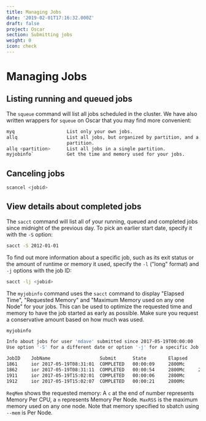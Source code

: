```yaml
---
title: Managing Jobs
date: '2019-02-01T17:16:32.000Z'
draft: false
project: Oscar
section: Submitting jobs
weight: 0
icon: check
---
```


# Managing Jobs

## Listing running and queued jobs

The `squeue` command will list all jobs scheduled in the cluster. We have also written wrappers for `squeue` on Oscar that you may find more convenient:

```bash
myq                   List only your own jobs.
allq                  List all jobs, but organized by partition, and a summary of the nodes in use in the
                      partition.
allq <partition>      List all jobs in a single partition.
myjobinfo`            Get the time and memory used for your jobs.
```

## Canceling jobs

```bash
scancel <jobid>
```

## View details about completed jobs

The `sacct` command will list all of your running, queued and completed jobs since midnight of the previous day. To pick an earlier start date, specify it with the `-S` option:

```bash
sacct -S 2012-01-01
```

To find out more information about a specific job, such as its exit status or the amount of runtime or memory it used, specify the `-l` \("long" format\) and `-j` options with the job ID:

```bash
sacct -lj <jobid>
```

The `myjobinfo` command uses the `sacct` command to display "Elapsed Time", "Requested Memory" and "Maximum Memory used on any one Node" for your jobs. This can be used to optimize the requested time and memory to have the job started as early as possible. Make sure you request a conservative amount based on how much was used.

```bash
myjobinfo

Info about jobs for user 'mdave' submitted since 2017-05-19T00:00:00
Use option '-S' for a different date or option '-j' for a specific Job ID.

JobID    JobName                  Submit      State        Elapsed     ReqMem     MaxRSS
1861     ior 2017-05-19T08:31:01  COMPLETED   00:00:09     2800Mc      1744K
1862     ior 2017-05-19T08:31:11  COMPLETED   00:00:54     2800Mc     22908K
1911     ior 2017-05-19T15:02:01  COMPLETED   00:00:06     2800Mc      1748K
1912     ior 2017-05-19T15:02:07  COMPLETED   00:00:21     2800Mc      1744K
```

`ReqMem` shows the requested memory: A `c` at the end of number represents Memory Per CPU, a `n` represents Memory Per Node. `MaxRSS` is the maximum memory used on any one node. Note that memory specified to sbatch using `--mem` is Per Node.

